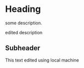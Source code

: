 # Heading

some description.

edited description

## Subheader

This text edited using local machine